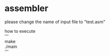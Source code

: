 # assembler

please change the name of input file  to "test.asm"<br>

how to execute<br>
'''<br>
make<br>
./main<br>
'''<br>

